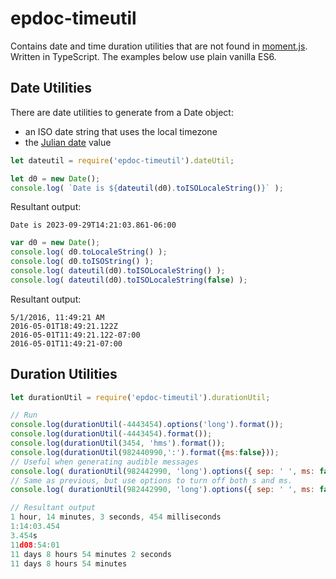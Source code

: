 # epdoc-timeutil #

Contains date and time duration utilities that are not found in
[moment.js](https://github.com/moment/moment). Written in TypeScript. The
examples below use plain vanilla ES6.

## Date Utilities ##

There are date utilities to generate from a Date object:

 * an ISO date string that uses the local timezone
 * the [Julian date](https://en.wikipedia.org/wiki/Julian_day) value

```javascript
let dateutil = require('epdoc-timeutil').dateUtil;

let d0 = new Date();
console.log( `Date is ${dateutil(d0).toISOLocaleString()}` );
```

Resultant output:

```
Date is 2023-09-29T14:21:03.861-06:00
```

```javascript
var d0 = new Date();
console.log( d0.toLocaleString() );
console.log( d0.toISOString() );
console.log( dateutil(d0).toISOLocaleString() );
console.log( dateutil(d0).toISOLocaleString(false) );
```

Resultant output:

```console
5/1/2016, 11:49:21 AM
2016-05-01T18:49:21.122Z
2016-05-01T11:49:21.122-07:00
2016-05-01T11:49:21-07:00
```

## Duration Utilities

```javascript
let durationUtil = require('epdoc-timeutil').durationUtil;

// Run
console.log(durationUtil(-4443454).options('long').format());
console.log(durationUtil(-4443454).format());
console.log(durationUtil(3454, 'hms').format());
console.log(durationUtil(982440990,':').format({ms:false}));
// Useful when generating audible messages
console.log( durationUtil(982442990, 'long').options({ sep: ' ', ms: false }).format())
// Same as previous, but use options to turn off both s and ms.
console.log( durationUtil(982442990, 'long').options({ sep: ' ', ms: false, s: false }).format())

// Resultant output
1 hour, 14 minutes, 3 seconds, 454 milliseconds
1:14:03.454
3.454s
11d08:54:01
11 days 8 hours 54 minutes 2 seconds
11 days 8 hours 54 minutes
```